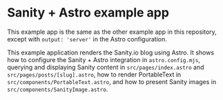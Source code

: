 # Sanity + Astro example app

This example app is the same as the other example app in this repository, except with `output: 'server'` in the Astro configuration.

This example application renders the Sanity.io blog using Astro. It shows how to configure the Sanity + Astro integration in `astro.config.mjs`, querying and displaying Sanity content in `src/pages/index.astro` and `src/pages/posts/[slug].astro`, how to render PortableText in `src/components/PortableText.astro`, and how to present Sanity images in `src/components/SanityImage.astro`.
